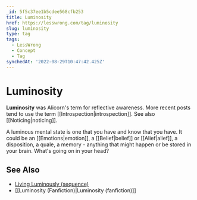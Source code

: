 ```yaml
---
_id: 5f5c37ee1b5cdee568cfb253
title: Luminosity
href: https://lesswrong.com/tag/luminosity
slug: luminosity
type: tag
tags:
  - LessWrong
  - Concept
  - Tag
synchedAt: '2022-08-29T10:47:42.425Z'
---
```


# Luminosity

**Luminosity** was Alicorn's term for reflective awareness. More recent posts tend to use the term [[Introspection|introspection]]. See also [[Noticing|noticing]].

A luminous mental state is one that you have and know that you have. It could be an [[Emotions|emotion]], a [[Belief|belief]] or [[Alief|alief]], a disposition, a quale, a memory - anything that might happen or be stored in your brain. What's going on in your head?

## See Also

- [Living Luminously (sequence)](https://www.lesswrong.com/s/ynMFrq9K5iNMfSZNg)
- [[Luminosity (Fanfiction)|Luminosity (fanfiction)]]
